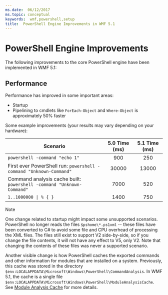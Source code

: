 ```yaml
---
ms.date:  06/12/2017
ms.topic: conceptual
keywords:  wmf,powershell,setup
title:  PowerShell Engine Improvements in WMF 5.1
---
```


# PowerShell Engine Improvements

The following improvements to the core PowerShell engine have been implemented in WMF 5.1:

## Performance

Performance has improved in some important areas:

- Startup
- Pipelining to cmdlets like `ForEach-Object` and `Where-Object` is approximately 50% faster

Some example improvements (your results may vary depending on your hardware):

| Scenario | 5.0 Time (ms) | 5.1 Time (ms) |
| -------- | :---------------: | :---------------: |
| `powershell -command "echo 1"` | 900 | 250 |
| First ever PowerShell run: `powershell -command "Unknown-Command"` | 30000 | 13000 |
| Command analysis cache built: `powershell -command "Unknown-Command"` | 7000 | 520 |
| <code>1..1000000 &#124; % { }</code> | 1400 | 750 |

> [!Note]
> One change related to startup might impact some unsupported scenarios.
> PowerShell no longer reads the files `$pshome\*.ps1xml` -- these files have been converted to C# to avoid some file
> and CPU overhead of processing the XML files.
> The files still exist to support V2 side-by-side, so if you change the file contents, it will not have any effect to V5, only V2.
> Note that changing the contents of these files was never a supported scenario.

Another visible change is how PowerShell caches the exported commands and other information for
modules that are installed on a system.
Previously, this cache was stored in the directory `$env:LOCALAPPDATA\Microsoft\Windows\PowerShell\CommandAnalysis`.
In WMF 5.1, the cache is a single file `$env:LOCALAPPDATA\Microsoft\Windows\PowerShell\ModuleAnalysisCache`.
See [Module Analysis Cache](scenarios-features.md#module-analysis-cache) for more details.